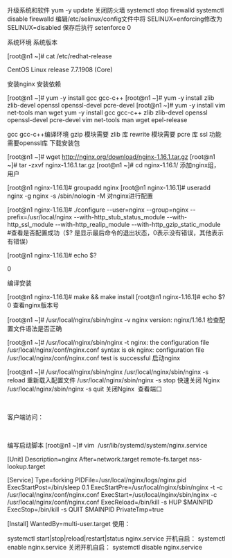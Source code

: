 升级系统和软件
yum -y update
关闭防火墙
systemctl stop firewalld
systemctl disable firewalld
编辑/etc/selinux/config文件中将
SELINUX=enforcing修改为
SELINUX=disabled
保存后执行
setenforce 0
	
系统环境
系统版本

[root@n1 ~]# cat /etc/redhat-release

CentOS Linux release 7.7.1908 (Core)

安装nginx
安装依赖

[root@n1 ~]# yum -y install gcc gcc-c++
[root@n1 ~]# yum -y install zlib zlib-devel openssl openssl-devel pcre-devel
[root@n1 ~]# yum -y install vim net-tools man wget
yum -y install gcc gcc-c++ zlib zlib-devel openssl openssl-devel pcre-devel vim net-tools man wget epel-release
 
gcc gcc-c++编译环境
gzip    模块需要 zlib 库
rewrite 模块需要 pcre 库
ssl     功能需要openssl库
下载安装包

[root@n1 ~]# wget http://nginx.org/download/nginx-1.16.1.tar.gz
[root@n1 ~]# tar -zxvf nginx-1.16.1.tar.gz
[root@n1 ~]# cd nginx-1.16.1/
添加nginx组，用户

[root@n1 nginx-1.16.1]# groupadd nginx
[root@n1 nginx-1.16.1]# useradd nginx -g nginx -s /sbin/nologin -M
对nginx进行配置

[root@n1 nginx-1.16.1]# ./configure --user=nginx --group=nginx --prefix=/usr/local/nginx --with-http_stub_status_module --with-http_ssl_module --with-http_realip_module --with-http_gzip_static_module
#查看是否配置成功（$? 是显示最后命令的退出状态，0表示没有错误，其他表示有错误）

[root@n1 nginx-1.16.1]# echo $?

0

编译安装

[root@n1 nginx-1.16.1]# make && make install
[root@n1 nginx-1.16.1]# echo $?
0
查看nginx版本号

[root@n1 ~]# /usr/local/nginx/sbin/nginx -v
nginx version: nginx/1.16.1
检查配置文件语法是否正确

[root@n1 ~]# /usr/local/nginx/sbin/nginx -t
nginx: the configuration file /usr/local/nginx/conf/nginx.conf syntax is ok
nginx: configuration file /usr/local/nginx/conf/nginx.conf test is successful
启动nginx

[root@n1 ~]# /usr/local/nginx/sbin/nginx
/usr/local/nginx/sbin/nginx -s reload                 重新载入配置文件
/usr/local/nginx/sbin/nginx -s stop                   快速关闭 Nginx
/usr/local/nginx/sbin/nginx -s quit                   关闭Nginx
 查看端口

​  ​

客户端访问：

​  ​

编写启动脚本
[root@n1 ~]# vim  /usr/lib/systemd/system/nginx.service

[Unit]
Description=nginx
After=network.target remote-fs.target nss-lookup.target
 
[Service]
Type=forking
PIDFile=/usr/local/nginx/logs/nginx.pid
ExecStartPost=/bin/sleep 0.1
ExecStartPre=/usr/local/nginx/sbin/nginx -t -c /usr/local/nginx/conf/nginx.conf
ExecStart=/usr/local/nginx/sbin/nginx -c /usr/local/nginx/conf/nginx.conf
ExecReload=/bin/kill -s HUP $MAINPID
ExecStop=/bin/kill -s QUIT $MAINPID
PrivateTmp=true
 
[Install]
WantedBy=multi-user.target
使用：

systemctl start|stop|reload|restart|status nginx.service
开机自启：
systemctl enable nginx.service
关闭开机自启：
systemctl disable nginx.service
